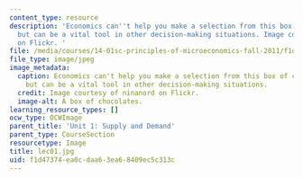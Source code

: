 ```yaml
---
content_type: resource
description: 'Economics can''t help you make a selection from this box of chocolates,
  but can be a vital tool in other decision-making situations. Image courtesy of ninanord
  on Flickr. '
file: /media/courses/14-01sc-principles-of-microeconomics-fall-2011/f1d47374ea0cdaa63ea68409ec5c313c_lec01.jpg
file_type: image/jpeg
image_metadata:
  caption: Economics can't help you make a selection from this box of chocolates,
    but can be a vital tool in other decision-making situations.
  credit: Image courtesy of ninanord on Flickr.
  image-alt: A box of chocolates.
learning_resource_types: []
ocw_type: OCWImage
parent_title: 'Unit 1: Supply and Demand'
parent_type: CourseSection
resourcetype: Image
title: lec01.jpg
uid: f1d47374-ea0c-daa6-3ea6-8409ec5c313c
---
```

